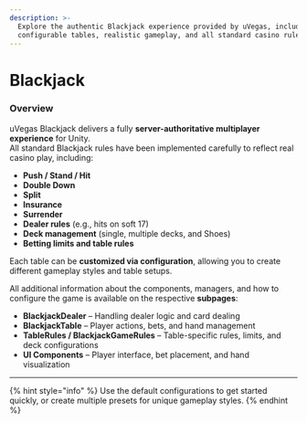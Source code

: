 ```yaml
---
description: >-
  Explore the authentic Blackjack experience provided by uVegas, including
  configurable tables, realistic gameplay, and all standard casino rules.
---
```


# Blackjack

### Overview

uVegas Blackjack delivers a fully **server-authoritative multiplayer experience** for Unity.\
All standard Blackjack rules have been implemented carefully to reflect real casino play, including:

* **Push / Stand / Hit**
* **Double Down**
* **Split**
* **Insurance**
* **Surrender**
* **Dealer rules** (e.g., hits on soft 17)
* **Deck management** (single, multiple decks, and Shoes)
* **Betting limits and table rules**

Each table can be **customized via configuration**, allowing you to create different gameplay styles and table setups.

All additional information about the components, managers, and how to configure the game is available on the respective **subpages**:

* **BlackjackDealer** – Handling dealer logic and card dealing
* **BlackjackTable** – Player actions, bets, and hand management
* **TableRules / BlackjackGameRules** – Table-specific rules, limits, and deck configurations
* **UI Components** – Player interface, bet placement, and hand visualization

***

{% hint style="info" %}
Use the default configurations to get started quickly, or create multiple presets for unique gameplay styles.
{% endhint %}
